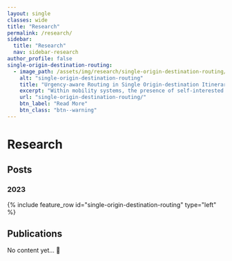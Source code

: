 ```yaml
---
layout: single
classes: wide
title: "Research"
permalink: /research/
sidebar:
  title: "Research"
  nav: sidebar-research
author_profile: false
single-origin-destination-routing:
  - image_path: /assets/img/research/single-origin-destination-routing/teaser-square.webp
    alt: "single-origin-destination-routing"
    title: "Urgency-aware Routing in Single Origin-destination Itineraries through Artificial Currencies"
    excerpt: "Within mobility systems, the presence of self-interested users can lead to aggregate routing patterns that are far from the societal optimum that could be achieved by centrally controlling the user's choices. We design an urgency-aware fair incentive mechanism through artificial currencies so that the selfish behavior of the users aligns with the societally-optimal aggregate routing for single origin-destination inteneraries."
    url: "single-origin-destination-routing/"
    btn_label: "Read More"
    btn_class: "btn--warning"
---
```

<h1>Research</h1>
<h2>Posts</h2>
<h3>2023</h3>
{% include feature_row id="single-origin-destination-routing" type="left" %}


<h2>Publications</h2>

No content yet... 🚀
